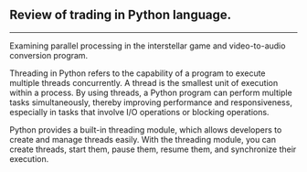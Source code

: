 ## Review of trading in Python language.

<hr>

Examining parallel processing in the interstellar game and video-to-audio conversion program.

Threading in Python refers to the capability of a program to execute multiple threads concurrently. A thread is the smallest unit of execution within a process. By using threads, a Python program can perform multiple tasks simultaneously, thereby improving performance and responsiveness, especially in tasks that involve I/O operations or blocking operations.

Python provides a built-in threading module, which allows developers to create and manage threads easily. With the threading module, you can create threads, start them, pause them, resume them, and synchronize their execution.
